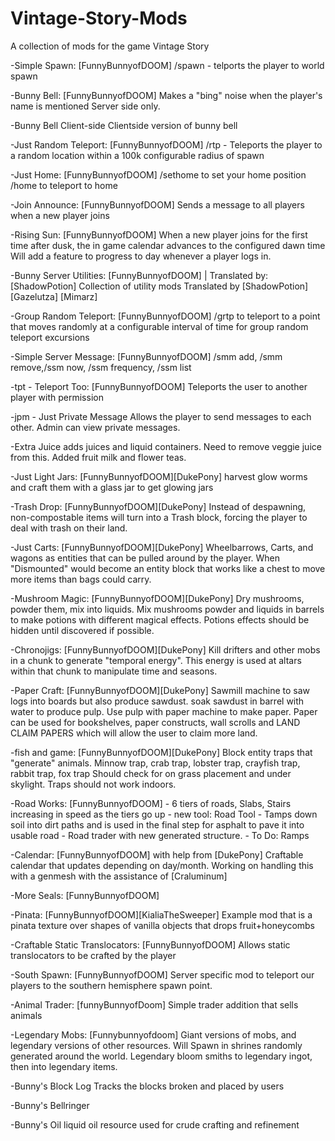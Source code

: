 # Vintage-Story-Mods
A collection of mods for the game Vintage Story

-Simple Spawn: [FunnyBunnyofDOOM]
  /spawn - telports the player to world spawn
  
-Bunny Bell: [FunnyBunnyofDOOM]
  Makes a "bing" noise when the player's name is mentioned
Server side only.

-Bunny Bell Client-side
	Clientside version of bunny bell
  
-Just Random Teleport: [FunnyBunnyofDOOM]
  /rtp - Teleports the player to a random location within a 100k configurable radius of spawn
  
-Just Home: [FunnyBunnyofDOOM]
  /sethome to set your home position /home to teleport to home
 
-Join Announce: [FunnyBunnyofDOOM]
  Sends a message to all players when a new player joins
  
-Rising Sun: [FunnyBunnyofDOOM]
  When a new player joins for the first time after dusk, the in game calendar advances to the configured dawn time
Will add a feature to progress to day whenever a player logs in. 

-Bunny Server Utilities: [FunnyBunnyofDOOM] | Translated by: [ShadowPotion]
  Collection of utility mods
  Translated by [ShadowPotion] [Gazelutza] [Mimarz]

-Group Random Teleport: [FunnyBunnyofDOOM]
    /grtp to teleport to a point that moves randomly at a configurable interval of time for group random teleport excursions
  
-Simple Server Message: [FunnyBunnyofDOOM]
	/smm add, /smm remove,/ssm now, /ssm frequency, /ssm list

-tpt - Teleport Too: [FunnyBunnyofDOOM]
	Teleports the user to another player with permission

-jpm - Just Private Message
	Allows the player to send messages to each other. Admin can view private messages.
	
-Extra Juice
	adds juices and liquid containers. Need to remove veggie juice from this. Added fruit milk and flower teas.

-Just Light Jars: [FunnyBunnyofDOOM][DukePony]
  harvest glow worms and craft them with a glass jar to get glowing jars  

-Trash Drop: [FunnyBunnyofDOOM][DukePony]
	Instead of despawning, non-compostable items will turn into a Trash block, forcing the player to deal with trash on their land.

-Just Carts: [FunnyBunnyofDOOM][DukePony]
	Wheelbarrows, Carts, and wagons as entities that can be pulled around by the player. When "Dismounted" would become an entity block that works like a chest to move more items than bags could carry. 

-Mushroom Magic: [FunnyBunnyofDOOM][DukePony]
	Dry mushrooms, powder them, mix into liquids. Mix mushrooms powder and liquids in barrels to make potions with different magical effects. Potions effects should be hidden until discovered if possible.

-Chronojigs: [FunnyBunnyofDOOM][DukePony]
	Kill drifters and other mobs in a chunk to generate "temporal energy". This energy is used at altars within that chunk to manipulate time and seasons. 

-Paper Craft: [FunnyBunnyofDOOM][DukePony]
	Sawmill machine to saw logs into boards but also produce sawdust. soak sawdust in barrel with water to produce pulp. Use pulp with paper machine to make paper. Paper can be used for bookshelves, paper constructs, wall scrolls and LAND CLAIM PAPERS which will allow the user to claim more land.

-fish and game: [FunnyBunnyofDOOM][DukePony]
        Block entity traps that "generate" animals. Minnow trap, crab trap, lobster trap, crayfish trap, rabbit trap, fox trap
        Should check for on grass placement and under skylight. Traps should not work indoors.
	
-Road Works: [FunnyBunnyofDOOM]
	- 6 tiers of roads, Slabs, Stairs increasing in speed as the tiers go up
	- new tool: Road Tool - Tamps down soil into dirt paths and is used in the final step for asphalt to pave it into usable road
	- Road trader with new generated structure.
	- To Do: Ramps
 
-Calendar: [FunnyBunnyofDOOM] with help from [DukePony]
	Craftable calendar that updates depending on day/month. Working on handling this with a genmesh with the assistance of [Craluminum]

-More Seals: [FunnyBunnyofDOOM]

-Pinata: [FunnyBunnyofDOOM][KialiaTheSweeper]
	Example mod that is a pinata texture over shapes of vanilla objects that drops fruit+honeycombs

-Craftable Static Translocators: [FunnyBunnyofDOOM]
	Allows static translocators to be crafted by the player
	
-South Spawn: [FunnyBunnyofDOOM]
	Server specific mod to teleport our players to the southern hemisphere spawn point.

-Animal Trader: [funnyBunnyofDoom]
        Simple trader addition that sells animals

-Legendary Mobs: [Funnybunnyofdoom]
	Giant versions of mobs, and legendary versions of other resources. Will Spawn in shrines randomly generated around the world. Legendary bloom smiths to legendary ingot, then into legendary items.

-Bunny's Block Log
	Tracks the blocks broken and placed by users

-Bunny's Bellringer

-Bunny's Oil
	liquid oil resource used for crude crafting and refinement
